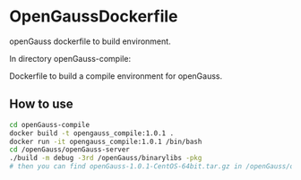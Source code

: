 # OpenGaussDockerfile
openGauss dockerfile to build environment.


In directory openGauss-compile:


Dockerfile to build a compile environment for openGauss.

## How to use

```bash
cd openGauss-compile
docker build -t opengauss_compile:1.0.1 .
docker run -it opengauss_compile:1.0.1 /bin/bash
cd /openGauss/openGauss-server
./build -m debug -3rd /openGauss/binarylibs -pkg
# then you can find openGauss-1.0.1-CentOS-64bit.tar.gz in /openGauss/openGauss-server/package
```
